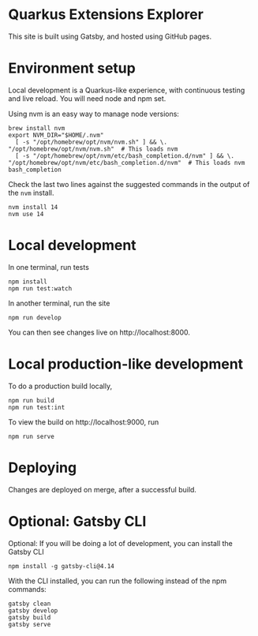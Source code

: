 # Quarkus Extensions Explorer

This site is built using Gatsby, and hosted using GitHub pages.

# Environment setup 

Local development is a Quarkus-like experience, with continuous testing and live reload. 
You will need node and npm set. 

Using nvm is an easy way to manage node versions:
```
brew install nvm
export NVM_DIR="$HOME/.nvm"
  [ -s "/opt/homebrew/opt/nvm/nvm.sh" ] && \. "/opt/homebrew/opt/nvm/nvm.sh"  # This loads nvm
  [ -s "/opt/homebrew/opt/nvm/etc/bash_completion.d/nvm" ] && \. "/opt/homebrew/opt/nvm/etc/bash_completion.d/nvm"  # This loads nvm bash_completion
```

Check the last two lines against the suggested commands in the output of the `nvm` install. 

```
nvm install 14
nvm use 14
```


# Local development

In one terminal, run tests
```
npm install
npm run test:watch
```

In another terminal, run the site
```
npm run develop
```

You can then see changes live on http://localhost:8000. 

# Local production-like development 

To do a production build locally, 

```
npm run build
npm run test:int
```

To view the build on http://localhost:9000, run 

```
npm run serve
```

 
# Deploying 

Changes are deployed on merge, after a successful build. 

# Optional: Gatsby CLI 

Optional: If you will be doing a lot of development, you can install the Gatsby CLI

```
npm install -g gatsby-cli@4.14
```

With the CLI installed, you can run the following instead of the npm commands:

```
gatsby clean
gatsby develop
gatsby build
gatsby serve
```